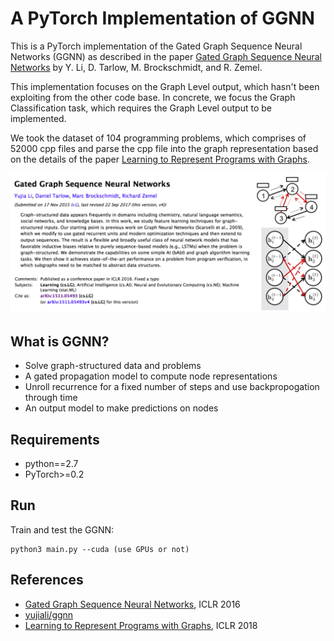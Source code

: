 # A PyTorch Implementation of GGNN

This is a PyTorch implementation of the Gated Graph Sequence Neural Networks (GGNN) as described in the paper [Gated Graph Sequence Neural Networks](https://arxiv.org/abs/1511.05493) by Y. Li, D. Tarlow, M. Brockschmidt, and R. Zemel.

This implementation focuses on the Graph Level output, which hasn't been exploiting from the other code base. In concrete, we focus the Graph Classification task, which requires the Graph Level output to be implemented. 

We took the dataset of 104 programming problems, which comprises of 52000 cpp files and parse the cpp file into the graph representation based on the details of the paper [Learning to Represent Programs with Graphs](https://arxiv.org/abs/1711.00740).

<img src="images/ggnn.png">    

## What is GGNN?
- Solve graph-structured data and problems
- A gated propagation model to compute node representations
- Unroll recurrence for a fixed number of steps and use backpropogation through time
- An output model to make predictions on nodes

## Requirements
- python==2.7
- PyTorch>=0.2

## Run 
Train and test the GGNN:
```
python3 main.py --cuda (use GPUs or not)
```

## References
- [Gated Graph Sequence Neural Networks](https://arxiv.org/abs/1511.05493), ICLR 2016
- [yujiali/ggnn](https://github.com/yujiali/ggnn)
- [Learning to Represent Programs with Graphs](https://arxiv.org/abs/1711.00740), ICLR 2018
